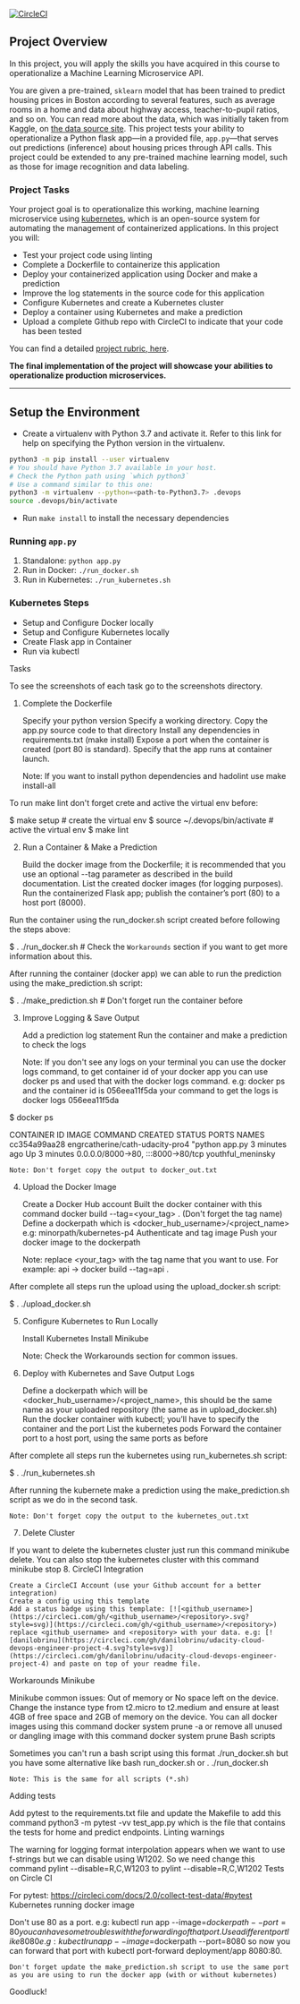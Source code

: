 [![CircleCI](https://dl.circleci.com/status-badge/img/gh/engrcatherine/Cath-Project4-udacity/tree/main.svg?style=svg)](https://dl.circleci.com/status-badge/redirect/gh/engrcatherine/Cath-Project4-udacity/tree/main)


## Project Overview

In this project, you will apply the skills you have acquired in this course to operationalize a Machine Learning Microservice API. 

You are given a pre-trained, `sklearn` model that has been trained to predict housing prices in Boston according to several features, such as average rooms in a home and data about highway access, teacher-to-pupil ratios, and so on. You can read more about the data, which was initially taken from Kaggle, on [the data source site](https://www.kaggle.com/c/boston-housing). This project tests your ability to operationalize a Python flask app—in a provided file, `app.py`—that serves out predictions (inference) about housing prices through API calls. This project could be extended to any pre-trained machine learning model, such as those for image recognition and data labeling.

### Project Tasks

Your project goal is to operationalize this working, machine learning microservice using [kubernetes](https://kubernetes.io/), which is an open-source system for automating the management of containerized applications. In this project you will:
* Test your project code using linting
* Complete a Dockerfile to containerize this application
* Deploy your containerized application using Docker and make a prediction
* Improve the log statements in the source code for this application
* Configure Kubernetes and create a Kubernetes cluster
* Deploy a container using Kubernetes and make a prediction
* Upload a complete Github repo with CircleCI to indicate that your code has been tested

You can find a detailed [project rubric, here](https://review.udacity.com/#!/rubrics/2576/view).

**The final implementation of the project will showcase your abilities to operationalize production microservices.**

---

## Setup the Environment

* Create a virtualenv with Python 3.7 and activate it. Refer to this link for help on specifying the Python version in the virtualenv. 
```bash
python3 -m pip install --user virtualenv
# You should have Python 3.7 available in your host. 
# Check the Python path using `which python3`
# Use a command similar to this one:
python3 -m virtualenv --python=<path-to-Python3.7> .devops
source .devops/bin/activate
```
* Run `make install` to install the necessary dependencies

### Running `app.py`

1. Standalone:  `python app.py`
2. Run in Docker:  `./run_docker.sh`
3. Run in Kubernetes:  `./run_kubernetes.sh`

### Kubernetes Steps

* Setup and Configure Docker locally
* Setup and Configure Kubernetes locally
* Create Flask app in Container
* Run via kubectl


Tasks

To see the screenshots of each task go to the screenshots directory.
1. Complete the Dockerfile

    Specify your python version
    Specify a working directory.
    Copy the app.py source code to that directory
    Install any dependencies in requirements.txt (make install)
    Expose a port when the container is created (port 80 is standard).
    Specify that the app runs at container launch.

    Note: If you want to install python dependencies and hadolint use make install-all

To run make lint don't forget crete and active the virtual env before:

$ make setup # create the virtual env
$ source ~/.devops/bin/activate # active the virtual env
$ make lint

2. Run a Container & Make a Prediction

    Build the docker image from the Dockerfile; it is recommended that you use an optional --tag parameter as described in the build documentation.
    List the created docker images (for logging purposes).
    Run the containerized Flask app; publish the container’s port (80) to a host port (8000).

Run the container using the run_docker.sh script created before following the steps above:

$ . ./run_docker.sh # Check the `Workarounds` section if you want to get more information about this.

After running the container (docker app) we can able to run the prediction using the make_prediction.sh script:

$ . ./make_prediction.sh # Don't forget run the container before

3. Improve Logging & Save Output

    Add a prediction log statement
    Run the container and make a prediction to check the logs

    Note: If you don't see any logs on your terminal you can use the docker logs command, to get container id of your docker app you can use docker ps and used that with the docker logs command. e.g: docker ps and the container id is 056eea11f5da your command to get the logs is docker logs 056eea11f5da

$ docker ps

CONTAINER ID        IMAGE                                               COMMAND                CREATED                       STATUS                     PORTS                                   NAMES
cc354a99aa28        engrcatherine/cath-udacity-pro4                     "python app.py         3 minutes ago                 Up 3 minutes               0.0.0.0/8000->80, :::8000->80/tcp       youthful_meninsky

    Note: Don't forget copy the output to docker_out.txt

4. Upload the Docker Image

    Create a Docker Hub account
    Built the docker container with this command docker build --tag=<your_tag> . (Don't forget the tag name)
    Define a dockerpath which is <docker_hub_username>/<project_name> e.g: minorpath/kubernetes-p4
    Authenticate and tag image
    Push your docker image to the dockerpath

    Note: replace <your_tag> with the tag name that you want to use. For example: api -> docker build --tag=api .

After complete all steps run the upload using the upload_docker.sh script:

$ . ./upload_docker.sh

5. Configure Kubernetes to Run Locally

    Install Kubernetes
    Install Minikube

    Note: Check the Workarounds section for common issues.

6. Deploy with Kubernetes and Save Output Logs

    Define a dockerpath which will be <docker_hub_username>/<project_name>, this should be the same name as your uploaded repository (the same as in upload_docker.sh)
    Run the docker container with kubectl; you’ll have to specify the container and the port
    List the kubernetes pods
    Forward the container port to a host port, using the same ports as before

After complete all steps run the kubernetes using run_kubernetes.sh script:

$ . ./run_kubernetes.sh

After running the kubernete make a prediction using the make_prediction.sh script as we do in the second task.

    Note: Don't forget copy the output to the kubernetes_out.txt

7. Delete Cluster

If you want to delete the kubernetes cluster just run this command minikube delete. You can also stop the kubernetes cluster with this command minikube stop
8. CircleCI Integration

    Create a CircleCI Account (use your Github account for a better integration)
    Create a config using this template
    Add a status badge using this template: [![<github_username>](https://circleci.com/gh/<github_username>/<repository>.svg?style=svg)](https://circleci.com/gh/<github_username>/<repository>) replace <github_username> and <repository> with your data. e.g: [![danilobrinu](https://circleci.com/gh/danilobrinu/udacity-cloud-devops-engineer-project-4.svg?style=svg)](https://circleci.com/gh/danilobrinu/udacity-cloud-devops-engineer-project-4) and paste on top of your readme file.

Workarounds
Minikube

Minikube common issues: Out of memory or No space left on the device. Change the instance type from t2.micro to t2.medium and ensure at least 4GB of free space and 2GB of memory on the device. You can all docker images using this command docker system prune -a or remove all unused or dangling image with this command docker system prune
Bash scripts

Sometimes you can't run a bash script using this format ./run_docker.sh but you have some alternative like bash run_docker.sh or . ./run_docker.sh

    Note: This is the same for all scripts (*.sh)

Adding tests

Add pytest to the requirements.txt file and update the Makefile to add this command python3 -m pytest -vv test_app.py which is the file that contains the tests for home and predict endpoints.
Linting warnings

The warning for logging format interpolation appears when we want to use f-strings but we can disable using W1202. So we need change this command pylint --disable=R,C,W1203 to pylint --disable=R,C,W1202
Tests on Circle CI

For pytest: https://circleci.com/docs/2.0/collect-test-data/#pytest
Kubernetes running docker image

Don't use 80 as a port. e.g: kubectl run app --image=$dockerpath --port=80 you can have some troubles with the forwarding of that port. Use a different port like 8080 e.g: kubectl run app --image=$dockerpath --port=8080 so now you can forward that port with kubectl port-forward deployment/app 8080:80.

    Don't forget update the make_prediction.sh script to use the same port as you are using to run the docker app (with or without kubernetes)



Goodluck!
